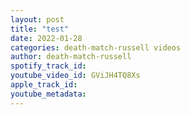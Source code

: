 ```yaml
---
layout: post
title: "test"
date: 2022-01-28
categories: death-match-russell videos
author: death-match-russell
spotify_track_id: 
youtube_video_id: GViJH4TQ8Xs
apple_track_id: 
youtube_metadata: 
---
```

